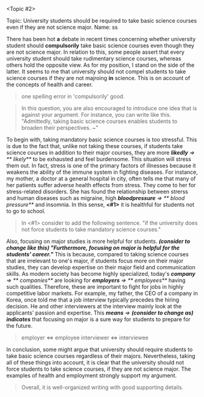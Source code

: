 <Topic #2>

Topic: University students should be required to take basic science courses even if they are not science major.
Name: ss

There has been hot **a** debate in recent times concerning whether university student should **compulsorily** take basic science courses even though they are not science major. In relation to this, some people assert that every university student should take rudimentary science courses, whereas others hold the opposite view. As for my position, I stand on the side of the latter. It seems to me that university should not compel students to take science courses if they are not majroing **in** science. This is on account of the concepts of health and career.

> one spelling error in 'compulsorily'
> good.

> In this question, you are also encouraged to introduce one idea that is against your argument.
> For instance, you can write like this.
> "Admittedly, taking basic science courses enables students to broaden their perspectives. ~"

To begin with, taking mandatory basic science courses is too stressful. This is due to the fact that, unlike not taking these courses, if students take science courses in addition to their major courses, they are more _**likedly** => ** likely**_ to be exhausted and feel burdensome. This situation will stress them out. In fact, stress is one of the primary factors of illnesses because it weakens the ability of the immune system in fighting diseases. For instance, my mother, a doctor at a general hospital in city, often tells me that many of her patients suffer adverse health effects from stress. They come to her for stress-related disorders. She has found the relationship between strerss and human diseases such as migraine, high _**bloodpressure** => ** blood pressure**_ and insomnia. In this sense, **<#1>** it is healthful for students not to go to school.

> In <#1> consider to add the following sentence.
> "if the university does not force students to take mandatory science courses."

Also, focusing on major studies is more helpful for students. _**(consider to change like this) "Furthermore, focusing on major is helpful for the students' career."**_ This is because, compared to taking science courses that are irrelevant to one's major, if students focus more on their major studies, they can develop expertise on their major field and communication skills. As modern society has become highly specialized, today's _**company** => ** companies**_ are looking for _**employers** => ** employees**_ having such qualities. Therefore, these are important to fight for jobs in highly competitive labor markets. For example, my father, the CEO of a company in Korea, once told me that a job interview typically precedes the hiring decision. He and other interviewers at the interview mainly look at the applicants' passion and expertise. This _**means** => **(consider to change as) indicates**_ that focusing on major is a sure way for students to prepare for the future.

> employer <=> employee
> interviewer <=> interviewee

In conclusion, some might argue that university should require students to take basic science courses regardless of their majors. Nevertheless, taking all of these things into account, it is clear that the university should not force students to take science courses, if they are not science major. The examples of health and employment strongly support my argument.

> Overall, it is well-organized writing with good supporting details.